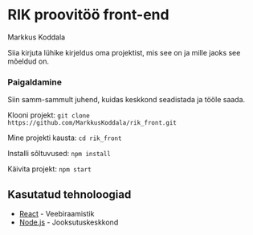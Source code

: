 # RIK proovitöö front-end
Markkus Koddala

Siia kirjuta lühike kirjeldus oma projektist, mis see on ja mille jaoks see mõeldud on.


### Paigaldamine

Siin samm-sammult juhend, kuidas keskkond seadistada ja tööle saada.

Klooni projekt:
```git clone https://github.com/MarkkusKoddala/rik_front.git```


Mine projekti kausta:
```cd rik_front```


Installi sõltuvused:
```npm install```

Käivita projekt:
```npm start```

## Kasutatud tehnoloogiad

* [React](https://reactjs.org/) - Veebiraamistik
* [Node.js](https://nodejs.org/) - Jooksutuskeskkond
